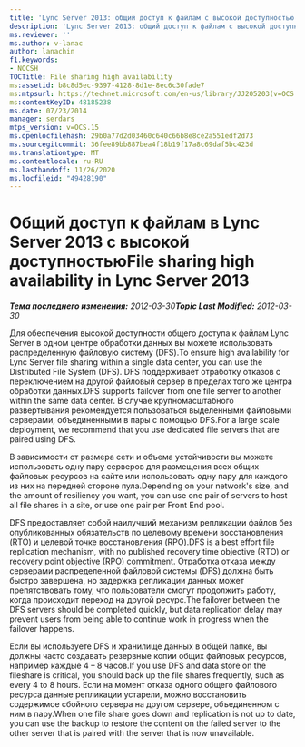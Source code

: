 ```yaml
---
title: 'Lync Server 2013: общий доступ к файлам с высокой доступностью'
description: 'Lync Server 2013: общий доступ к файлам с высокой доступностью.'
ms.reviewer: ''
ms.author: v-lanac
author: lanachin
f1.keywords:
- NOCSH
TOCTitle: File sharing high availability
ms:assetid: b8c8d5ec-9397-4128-8d1e-8ec6c30fade7
ms:mtpsurl: https://technet.microsoft.com/en-us/library/JJ205203(v=OCS.15)
ms:contentKeyID: 48185238
ms.date: 07/23/2014
manager: serdars
mtps_version: v=OCS.15
ms.openlocfilehash: 29b0a77d2d03460c640c66b8e8ce2a551edf2d73
ms.sourcegitcommit: 36fee89bb887bea4f18b19f17a8c69daf5bc423d
ms.translationtype: MT
ms.contentlocale: ru-RU
ms.lasthandoff: 11/26/2020
ms.locfileid: "49428190"
---
```

# <a name="file-sharing-high-availability-in-lync-server-2013"></a><span data-ttu-id="7d8a7-103">Общий доступ к файлам в Lync Server 2013 с высокой доступностью</span><span class="sxs-lookup"><span data-stu-id="7d8a7-103">File sharing high availability in Lync Server 2013</span></span>

<div data-xmlns="http://www.w3.org/1999/xhtml">

<div class="topic" data-xmlns="http://www.w3.org/1999/xhtml" data-msxsl="urn:schemas-microsoft-com:xslt" data-cs="https://msdn.microsoft.com/">

<div data-asp="https://msdn2.microsoft.com/asp">



</div>

<div id="mainSection">

<div id="mainBody"><span data-ttu-id="7d8a7-104">

<span> </span></span><span class="sxs-lookup"><span data-stu-id="7d8a7-104">

<span> </span></span></span>

<span data-ttu-id="7d8a7-105">_**Тема последнего изменения:** 2012-03-30_</span><span class="sxs-lookup"><span data-stu-id="7d8a7-105">_**Topic Last Modified:** 2012-03-30_</span></span>

<span data-ttu-id="7d8a7-106">Для обеспечения высокой доступности общего доступа к файлам Lync Server в одном центре обработки данных вы можете использовать распределенную файловую систему (DFS).</span><span class="sxs-lookup"><span data-stu-id="7d8a7-106">To ensure high availability for Lync Server file sharing within a single data center, you can use the Distributed File System (DFS).</span></span> <span data-ttu-id="7d8a7-107">DFS поддерживает отработку отказов с переключением на другой файловый сервер в пределах того же центра обработки данных.</span><span class="sxs-lookup"><span data-stu-id="7d8a7-107">DFS supports failover from one file server to another within the same data center.</span></span> <span data-ttu-id="7d8a7-108">В случае крупномасштабного развертывания рекомендуется пользоваться выделенными файловыми серверами, объединенными в пары с помощью DFS.</span><span class="sxs-lookup"><span data-stu-id="7d8a7-108">For a large scale deployment, we recommend that you use dedicated file servers that are paired using DFS.</span></span>

<span data-ttu-id="7d8a7-109">В зависимости от размера сети и объема устойчивости вы можете использовать одну пару серверов для размещения всех общих файловых ресурсов на сайте или использовать одну пару для каждого из них на передней стороне пула.</span><span class="sxs-lookup"><span data-stu-id="7d8a7-109">Depending on your network's size, and the amount of resiliency you want, you can use one pair of servers to host all file shares in a site, or use one pair per Front End pool.</span></span>

<span data-ttu-id="7d8a7-110">DFS предоставляет собой наилучший механизм репликации файлов без опубликованных обязательств по целевому времени восстановления (RTO) и целевой точке восстановления (RPO).</span><span class="sxs-lookup"><span data-stu-id="7d8a7-110">DFS is a best effort file replication mechanism, with no published recovery time objective (RTO) or recovery point objective (RPO) commitment.</span></span> <span data-ttu-id="7d8a7-111">Отработка отказа между серверами распределенной файловой системы (DFS) должна быть быстро завершена, но задержка репликации данных может препятствовать тому, что пользователи смогут продолжить работу, когда происходит переход на другой ресурс.</span><span class="sxs-lookup"><span data-stu-id="7d8a7-111">The failover between the DFS servers should be completed quickly, but data replication delay may prevent users from being able to continue work in progress when the failover happens.</span></span>

<span data-ttu-id="7d8a7-112">Если вы используете DFS и хранилище данных в общей папке, вы должны часто создавать резервные копии общих файловых ресурсов, например каждые 4 – 8 часов.</span><span class="sxs-lookup"><span data-stu-id="7d8a7-112">If you use DFS and data store on the fileshare is critical, you should back up the file shares frequently, such as every 4 to 8 hours.</span></span> <span data-ttu-id="7d8a7-113">Если на момент отказа одного общего файлового ресурса данные репликации устарели, можно восстановить содержимое сбойного сервера на другом сервере, объединенном с ним в пару.</span><span class="sxs-lookup"><span data-stu-id="7d8a7-113">When one file share goes down and replication is not up to date, you can use the backup to restore the content on the failed server to the other server that is paired with the server that is now unavailable.</span></span>

<span data-ttu-id="7d8a7-114"></div>

<span> </span>

</div>

</div>

</span><span class="sxs-lookup"><span data-stu-id="7d8a7-114"></div>

<span> </span>

</div>

</div>

</span></span></div>

